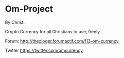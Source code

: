 # Om-Project

By Christ.

Crypto Currency for all Christians to use, freely.

Forum:
http://theologer.forumactif.com/f13-om-currency

Twitter
https://twitter.com/omcurrency
